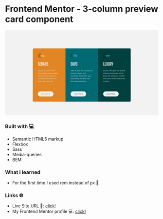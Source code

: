 # Frontend Mentor - 3-column preview card component

![Design preview for the 3-column preview card component coding challenge](./design/desktop-design.jpg)

### Built with 💻

- Semantic HTML5 markup
- Flexbox
- Sass
- Media-queries
- BEM

### What i learned

- For the first time I used rem instead of px 🎉

### Links 🌐

- Live Site URL 🔴: [click!](https://kacperkwinta.github.io/3-column-preview-card-component/)
- My Frontend Mentor profile 💻: [click!](https://www.frontendmentor.io/profile/kacperkwinta)
